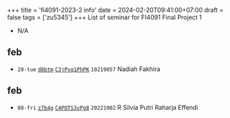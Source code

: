 +++
title = 'fi4091-2023-2 info'
date = 2024-02-20T09:41:00+07:00
draft = false
tags = ['zu5345']
+++
List of seminar for FI4091 Final Project 1
<!--more-->

+ N/A


## feb
+ `20-tue` [`d8btm`](https://osf.io/d8btm/) [`C3jPvq1PhPK`](https://www.instagram.com/p/C3jPvq1PhPK/) `10219057` Nadiah Fakhira


## feb
+ `08-fri` [`z7b4g`](https://osf.io/z7b4g/) [`C4POTS3vPg8`](https://www.instagram.com/p/C4POTS3vPg8/) `20221002` R Silvia Putri Raharja Effendi